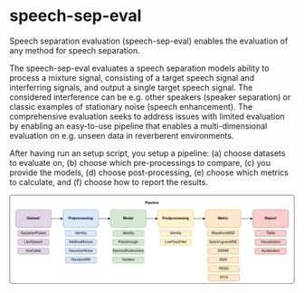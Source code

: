 # speech-sep-eval
Speech separation evaluation (speech-sep-eval) enables the evaluation of any method for speech separation. 

The speech-sep-eval evaluates a speech separation models ability to process a mixture signal, consisting of a target speech signal and interferring signals, and output a single target speech signal. The considered interference can be e.g. other speakers (speaker separation) or classic examples of stationary noise (speech enhancement). The comprehensive evaluation seeks to address issues with limited evaluation by enabling an easy-to-use pipeline that enables a multi-dimensional evaluation on e.g. unseen data in reverberent environments.

After having run an setup script, you setup a pipeline: (a) choose datasets to evaluate on, (b) choose which pre-processings to compare, (c) you provide the models, (d) choose post-processing, (e) choose which metrics to calculate, and (f) choose how to report the results. 

![](./resources/speech-sep-eval.png)
